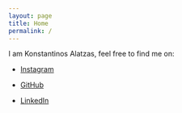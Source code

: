```yaml
---
layout: page
title: Home
permalink: /
---
```


I am Konstantinos Alatzas, feel free to find me on:

* [Instagram](https://www.instagram.com/konstantinos_alatzas)

* [GitHub](https://www.github.com/konstantinosalatzas)

* [LinkedIn](https://www.linkedin.com/in/konstantinos-alatzas)
